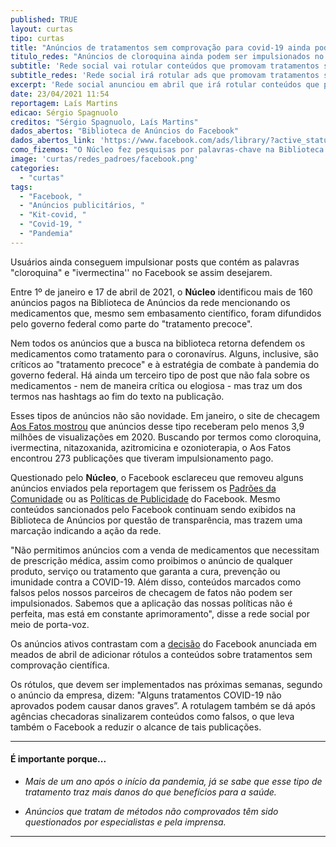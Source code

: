 ```yaml
---
published: TRUE
layout: curtas
tipo: curtas
title: "Anúncios de tratamentos sem comprovação para covid-19 ainda podem ser impulsionados no Facebook"
titulo_redes: "Anúncios de cloroquina ainda podem ser impulsionados no Facebook"
subtitle: 'Rede social vai rotular conteúdos que promovam tratamentos sem comprovação científica, mas usuários ainda conseguem impulsionar anúncios desse tipo'
subtitle_redes: 'Rede social irá rotular ads que promovam tratamentos sem comprovação científica'
excerpt: 'Rede social anunciou em abril que irá rotular conteúdos que promovam tratamentos sem comprovação científica, mas usuários ainda conseguem impulsionar anúncios desse tipo'
date: 23/04/2021 11:54
reportagem: Laís Martins
edicao: Sérgio Spagnuolo
creditos: "Sérgio Spagnuolo, Laís Martins"
dados_abertos: "Biblioteca de Anúncios do Facebook"
dados_abertos_link: 'https://www.facebook.com/ads/library/?active_status=all&ad_type=political_and_issue_ads&country=BR'
como_fizemos: "O Núcleo fez pesquisas por palavras-chave na Biblioteca de Anúncios do Facebook por 'cloroquina' e 'ivermectina', no Brasil. Ao encontrar resultados, pediu esclarecimentos à rede social."
image: 'curtas/redes_padroes/facebook.png'
categories:
  - "curtas"
tags:
  - "Facebook, "
  - "Anúncios publicitários, "
  - "Kit-covid, "
  - "Covid-19, "
  - "Pandemia"
---
```


Usuários ainda conseguem impulsionar posts que contém as palavras "cloroquina" e "ivermectina'' no Facebook se assim desejarem.

Entre 1º de janeiro e 17 de abril de 2021, o **Núcleo** identificou mais de 160 anúncios pagos na Biblioteca de Anúncios da rede mencionando os medicamentos que, mesmo sem embasamento científico, foram difundidos pelo governo federal como parte do "tratamento precoce".

Nem todos os anúncios que a busca na biblioteca retorna defendem os medicamentos como tratamento para o coronavírus. Alguns, inclusive, são críticos ao "tratamento precoce" e à estratégia de combate à pandemia do governo federal. Há ainda um terceiro tipo de post que não fala sobre os medicamentos - nem de maneira crítica ou elogiosa - mas traz um dos termos nas hashtags ao fim do texto na publicação.

Esses tipos de anúncios não são novidade. Em janeiro, o site de checagem [Aos Fatos mostrou](https://www.aosfatos.org/noticias/facebook-exibiu-anuncios-de-drogas-sem-comprovacao-contra-covid-19-ao-menos-39-mi-de-vezes-em-2020/) que anúncios desse tipo receberam pelo menos 3,9 milhões de visualizações em 2020. Buscando por termos como cloroquina, ivermectina, nitazoxanida, azitromicina e ozonioterapia, o Aos Fatos encontrou 273 publicações que tiveram impulsionamento pago.

Questionado pelo **Núcleo**, o Facebook esclareceu que removeu alguns anúncios enviados pela reportagem que ferissem os [Padrões da Comunidade](https://www.facebook.com/communitystandards/) ou as [Políticas de Publicidade](https://www.facebook.com/business/help/2489235377779939?id=689788528177451) do Facebook. Mesmo conteúdos sancionados pelo Facebook continuam sendo exibidos na Biblioteca de Anúncios por questão de transparência, mas trazem uma marcação indicando a ação da rede.

"Não permitimos anúncios com a venda de medicamentos que necessitam de prescrição médica, assim como proibimos o anúncio de qualquer produto, serviço ou tratamento que garanta a cura, prevenção ou imunidade contra a COVID-19. Além disso, conteúdos marcados como falsos pelos nossos parceiros de checagem de fatos não podem ser impulsionados. Sabemos que a aplicação das nossas políticas não é perfeita, mas está em constante aprimoramento", disse a rede social por meio de porta-voz.

Os anúncios ativos contrastam com a [decisão](https://about.fb.com/br/news/2021/04/covid-19-facebook-e-instagram-colocam-selo-em-conteudos-sobre-tratamentos-sem-comprovacao-cientifica/) do Facebook anunciada em meados de abril de adicionar rótulos a conteúdos sobre tratamentos sem comprovação científica.

Os rótulos, que devem ser implementados nas próximas semanas, segundo o anúncio da empresa, dizem: "Alguns tratamentos COVID-19 não aprovados podem causar danos graves”. A rotulagem também se dá após agências checadoras sinalizarem conteúdos como falsos, o que leva também o Facebook a reduzir o alcance de tais publicações.

---

#### É importante porque...

- *Mais de um ano após o início da pandemia, já se sabe que esse tipo de tratamento traz mais danos do que benefícios para a saúde.*

- *Anúncios que tratam de métodos não comprovados têm sido questionados por especialistas e pela imprensa.*

---

